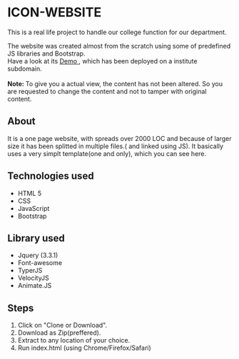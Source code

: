 # ICON-WEBSITE
This is a real life project to handle our college function for our department.
<p>
 The website was created almost from the scratch using some of predefined JS libraries and Bootstrap.
 <br>
  Have a look at its <a href="http://icon2k19.pec.edu"> Demo </a>, which has been deployed on a institute subdomain.<br><br>
  <b>Note: </b> To give you a actual view, the content has not been altered. So you are requested to change the content and not to tamper with original content.
  <br>
  
  <h2>About</h2>
  <p>
  It is a one page website, with spreads over 2000 LOC  and because of larger size it has been splitted in multiple files.( and linked using JS). It basically uses a very simplt template(one and only), which you can see here. 
  </p>
  
 <h2>Technologies used</h2>
  <ul>
  <li>HTML 5</li>
  <li>CSS</li>
  <li>JavaScript</li>
  <li>Bootstrap</li>
  </ul>
    
 <h2>Library used</h2>
  <ul>
  
  <li>Jquery (3.3.1)</li>
  <li>Font-awesome</li>
  <li>TyperJS</li>
  <li>VelocityJS</li>
  <li>Animate.JS</li>
  </ul>

<h2>Steps </h2>
<ol>
  <li>Click on "Clone or Download".</li>
  <li>Download as Zip(preffered).</li>
  <li>Extract to any location of your choice.</li>
  <li>Run index.html (using Chrome/Firefox/Safari)</li>
  </ol>
